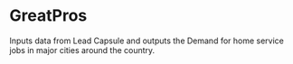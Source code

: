 # GreatPros
Inputs data from Lead Capsule and outputs the Demand for home service jobs in major cities around the country.
